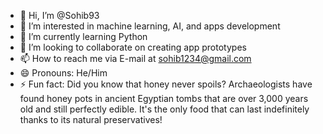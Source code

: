 - 👋 Hi, I’m @Sohib93
- 👀 I’m interested in machine learning, AI, and apps development 
- 🌱 I’m currently learning Python
- 💞️ I’m looking to collaborate on creating app prototypes
- 📫 How to reach me via E-mail at sohib1234@gmail.com
- 😄 Pronouns: He/Him
- ⚡ Fun fact: Did you know that honey never spoils? Archaeologists have found honey pots in ancient Egyptian tombs that are over 3,000 years old and still perfectly edible. 
      It's the only food that can last indefinitely thanks to its natural preservatives!

<!---
Sohib93/Sohib93 is a ✨ special ✨ repository because its `README.md` (this file) appears on your GitHub profile.
You can click the Preview link to take a look at your changes.
--->
